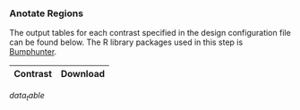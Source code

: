 ### Anotate Regions
The output tables for each contrast specified in the design configuration file can be found below. The R library packages used in this step is [Bumphunter]([@bumphunter]).

| Contrast | Download |
| -------- | -------- |
$data_table$
